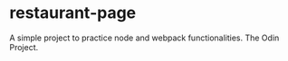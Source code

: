 # restaurant-page

A simple project to practice node and webpack functionalities. The Odin Project.

